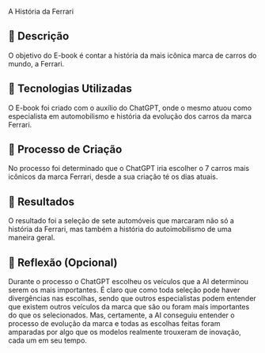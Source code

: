 A História da Ferrari

## 📒 Descrição
O objetivo do E-book é contar a história da mais icônica marca de carros do mundo, a Ferrari.

## 🤖 Tecnologias Utilizadas
O E-book foi criado com o auxílio do ChatGPT, onde o mesmo atuou como especialista em 
automobilismo e história da evolução dos carros da marca Ferrari.

## 🧐 Processo de Criação
No processo foi determinado que o ChatGPT iria escolher o 7 carros mais icônicos da marca Ferrari, 
desde a sua criação té os dias atuais.

## 🚀 Resultados
O resultado foi a seleção de sete automóveis que marcaram não só a história da Ferrari, mas também a 
história do autoimobilismo de uma maneira geral.

## 💭 Reflexão (Opcional)
Durante o processo o ChatGPT escolheu os veículos que a AI determinou serem os mais importantes.
É claro que como toda seleção pode haver divergências nas escolhas, sendo que outros especialistas podem 
entender que existem outros veículos da marca que são ou foram mais importantes do que os selecionados. 
Mas, certamente, a AI conseguiu entender o processo de evolução da marca e todas as escolhas feitas foram 
amparadas por algo que os modelos realmente trouxeram de inovação, cada um em seu tempo.
